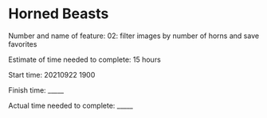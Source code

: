 # Horned Beasts

Number and name of feature: 02: filter images by number of horns and save favorites

Estimate of time needed to complete: 15 hours

Start time: 20210922 1900

Finish time: _____

Actual time needed to complete: _____